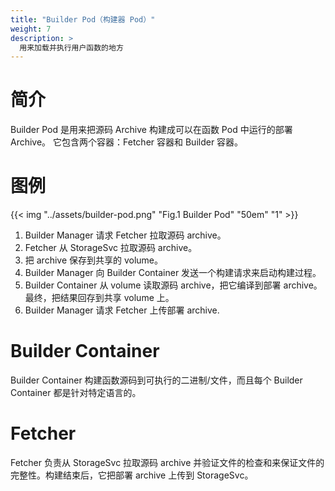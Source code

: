 ```yaml
---
title: "Builder Pod（构建器 Pod）"
weight: 7
description: >
  用来加载并执行用户函数的地方
---
```


# 简介

Builder Pod 是用来把源码 Archive 构建成可以在函数 Pod 中运行的部署 Archive。
它包含两个容器：Fetcher 容器和 Builder 容器。

# 图例

{{< img "../assets/builder-pod.png" "Fig.1 Builder Pod" "50em" "1" >}}

1. Builder Manager 请求 Fetcher 拉取源码 archive。
2. Fetcher 从 StorageSvc 拉取源码 archive。
3. 把 archive 保存到共享的 volume。
4. Builder Manager 向 Builder Container 发送一个构建请求来启动构建过程。
5. Builder Container 从 volume 读取源码 archive，把它编译到部署 archive。 </br>
最终，把结果回存到共享 volume 上。  
6. Builder Manager 请求 Fetcher 上传部署 archive.

# Builder Container
Builder Container 构建函数源码到可执行的二进制/文件，而且每个 Builder Container 都是针对特定语言的。

# Fetcher

Fetcher 负责从 StorageSvc 拉取源码 archive 并验证文件的检查和来保证文件的完整性。构建结束后，它把部署 archive 上传到 StorageSvc。
